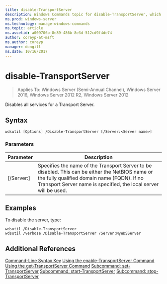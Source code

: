 ```yaml
---
title: disable-TransportServer
description: Windows Commands topic for disable-TransportServer, which disables all services for a Transport Server. 
ms.prod: windows-server
ms.technology: manage-windows-commands
ms.topic: article
ms.assetid: a009706b-8e89-486b-8e3d-512cd9f4de74
author: coreyp-at-msft
ms.author: coreyp
manager: dongill
ms.date: 10/16/2017
---
```

# disable-TransportServer

>Applies To: Windows Server (Semi-Annual Channel), Windows Server 2016, Windows Server 2012 R2, Windows Server 2012

Disables all services for a Transport Server.

## Syntax
```
wdsutil [Options] /Disable-TransportServer [/Server:<Server name>]
```
### Parameters
|Parameter|Description|
|-------|--------|
|[/Server:<Server name>]|Specifies the name of the Transport Server to be disabled. This can be either the NetBIOS name or the fully qualified domain name (FQDN). If no Transport Server name is specified, the local server will be used.|
## <a name=BKMK_examples></a>Examples
To disable the server, type:
```
wdsutil /Disable-TransportServer
wdsutil /verbose /Disable-TransportServer /Server:MyWDSServer
```
## Additional References
[Command-Line Syntax Key](command-line-syntax-key.md)
[Using the enable-TransportServer Command](using-the-enable-transportserver-command.md)
[Using the get-TransportServer Command](using-the-get-transportserver-command.md)
[Subcommand: set-TransportServer](subcommand-set-transportserver.md)
[Subcommand: start-TransportServer](subcommand-start-transportserver.md)
[Subcommand: stop-TransportServer](subcommand-stop-transportserver.md)
